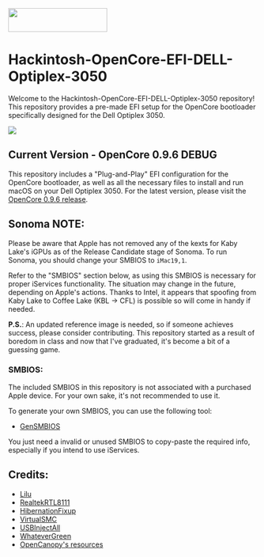 <img src="https://github.com/acidanthera/OpenCorePkg/blob/master/Docs/Logos/OpenCore_with_text_Small.png" width="200" height="48"/>

# Hackintosh-OpenCore-EFI-DELL-Optiplex-3050

Welcome to the Hackintosh-OpenCore-EFI-DELL-Optiplex-3050 repository! This repository provides a pre-made EFI setup for the OpenCore bootloader specifically designed for the Dell Optiplex 3050.

<img src="https://media.discordapp.net/attachments/321319496990326784/989091420201693225/Zrzut_ekranu_2022-06-22_o_10.55.57.png">

## Current Version - OpenCore 0.9.6 DEBUG

This repository includes a "Plug-and-Play" EFI configuration for the OpenCore bootloader, as well as all the necessary files to install and run macOS on your Dell Optiplex 3050. For the latest version, please visit the [OpenCore 0.9.6 release](https://github.com/acidanthera/OpenCorePkg/releases/tag/0.9.5).

## Sonoma NOTE:

Please be aware that Apple has not removed any of the kexts for Kaby Lake's iGPUs as of the Release Candidate stage of Sonoma. To run Sonoma, you should change your SMBIOS to `iMac19,1`.

Refer to the "SMBIOS" section below, as using this SMBIOS is necessary for proper iServices functionality. The situation may change in the future, depending on Apple's actions. Thanks to Intel, it appears that spoofing from Kaby Lake to Coffee Lake (KBL -> CFL) is possible so will come in handy if needed.

**P.S.**: An updated reference image is needed, so if someone achieves success, please consider contributing. This repository started as a result of boredom in class and now that I've graduated, it's become a bit of a guessing game.

### SMBIOS:

The included SMBIOS in this repository is not associated with a purchased Apple device. For your own sake, it's not recommended to use it.

To generate your own SMBIOS, you can use the following tool:
- [GenSMBIOS](https://github.com/corpnewt/GenSMBIOS)

You just need a invalid or unused SMBIOS to copy-paste the required info, especially if you intend to use iServices.

## Credits:

- [Lilu](https://github.com/acidanthera/Lilu/)
- [RealtekRTL8111](https://github.com/Mieze/RTL8111_driver_for_OS_X)
- [HibernationFixup](https://github.com/acidanthera/HibernationFixup)
- [VirtualSMC](https://github.com/acidanthera/VirtualSMC)
- [USBInjectAll](https://bitbucket.org/RehabMan/os-x-usb-inject-all/downloads)
- [WhateverGreen](https://github.com/acidanthera/WhateverGreen)
- [OpenCanopy's resources](https://github.com/acidanthera/OcBinaryData)

 
